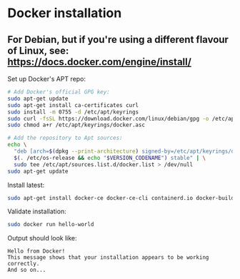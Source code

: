 # Docker installation 
## For Debian, but if you're using a different flavour of Linux, see: https://docs.docker.com/engine/install/

Set up Docker's APT repo: 
``` bash
# Add Docker's official GPG key:
sudo apt-get update
sudo apt-get install ca-certificates curl
sudo install -m 0755 -d /etc/apt/keyrings
sudo curl -fsSL https://download.docker.com/linux/debian/gpg -o /etc/apt/keyrings/docker.asc
sudo chmod a+r /etc/apt/keyrings/docker.asc

# Add the repository to Apt sources:
echo \
  "deb [arch=$(dpkg --print-architecture) signed-by=/etc/apt/keyrings/docker.asc] https://download.docker.com/linux/debian \
  $(. /etc/os-release && echo "$VERSION_CODENAME") stable" | \
  sudo tee /etc/apt/sources.list.d/docker.list > /dev/null
sudo apt-get update
```

Install latest:
``` bash
sudo apt-get install docker-ce docker-ce-cli containerd.io docker-buildx-plugin docker-compose-plugin
```

Validate installation:
``` bash
sudo docker run hello-world
```
Output should look like:
```
Hello from Docker!
This message shows that your installation appears to be working correctly.
And so on...
```
